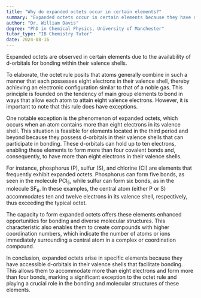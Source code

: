 ```yaml
---
title: "Why do expanded octets occur in certain elements?"
summary: "Expanded octets occur in certain elements because they have d-orbitals available for bonding in their valence shell."
author: "Dr. William Davis"
degree: "PhD in Chemical Physics, University of Manchester"
tutor_type: "IB Chemistry Tutor"
date: 2024-08-16
---
```


Expanded octets are observed in certain elements due to the availability of d-orbitals for bonding within their valence shells.

To elaborate, the octet rule posits that atoms generally combine in such a manner that each possesses eight electrons in their valence shell, thereby achieving an electronic configuration similar to that of a noble gas. This principle is founded on the tendency of main group elements to bond in ways that allow each atom to attain eight valence electrons. However, it is important to note that this rule does have exceptions.

One notable exception is the phenomenon of expanded octets, which occurs when an atom contains more than eight electrons in its valence shell. This situation is feasible for elements located in the third period and beyond because they possess d-orbitals in their valence shells that can participate in bonding. These d-orbitals can hold up to ten electrons, enabling these elements to form more than four covalent bonds and, consequently, to have more than eight electrons in their valence shells.

For instance, phosphorus ($\text{P}$), sulfur ($\text{S}$), and chlorine ($\text{Cl}$) are elements that frequently exhibit expanded octets. Phosphorus can form five bonds, as seen in the molecule $\text{PCl}_5$, while sulfur can form six bonds, as in the molecule $\text{SF}_6$. In these examples, the central atom (either $\text{P}$ or $\text{S}$) accommodates ten and twelve electrons in its valence shell, respectively, thus exceeding the typical octet.

The capacity to form expanded octets offers these elements enhanced opportunities for bonding and diverse molecular structures. This characteristic also enables them to create compounds with higher coordination numbers, which indicate the number of atoms or ions immediately surrounding a central atom in a complex or coordination compound.

In conclusion, expanded octets arise in specific elements because they have accessible d-orbitals in their valence shells that facilitate bonding. This allows them to accommodate more than eight electrons and form more than four bonds, marking a significant exception to the octet rule and playing a crucial role in the bonding and molecular structures of these elements.
    
